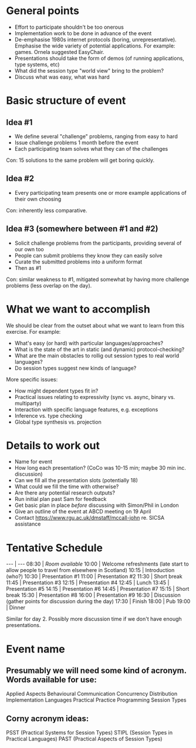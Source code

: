 General points
======

* Effort to participate shouldn't be too onerous
* Implementation work to be done in advance of the event
* De-emphasise 1980s internet protocols (boring, unrepresentative).
  Emphasise the wide variety of potential applications. For example:
  games. Ornela suggested EasyChair.
* Presentations should take the form of demos (of running applications,
  type systems, etc)
* What did the session type "world view" bring to the problem?
* Discuss what was easy, what was hard

Basic structure of event
======

Idea #1
------

* We define several "challenge" problems, ranging from easy to hard
* Issue challenge problems 1 month before the event
* Each participating team solves what they can of the challenges

Con: 15 solutions to the same problem will get boring quickly.

Idea #2
------

* Every participating team presents one or more example applications of
  their own choosing

Con: inherently less comparative.

Idea #3 (somewhere between #1 and #2)
------

* Solicit challenge problems from the participants, providing several of our own too
* People can submit problems they know they can easily solve
* Curate the submitted problems into a uniform format
* Then as #1

Con: similar weakness to #1, mitigated somewhat by having more challenge
problems (less overlap on the day).

What we want to accomplish
======

We should be clear from the outset about what we want to learn from this
exercise. For example:

* What's easy (or hard) with particular languages/approaches?
* What is the state of the art in static (and dynamic) protocol-checking?
* What are the main obstacles to rollig out session types to real world languages?
* Do session types suggest new kinds of language?

More specific issues:

* How might dependent types fit in?
* Practical issues relating to expressivity (sync vs. async, binary vs. multiparty)
* Interaction with specific language features, e.g. exceptions
* Inference vs. type checking
* Global type synthesis vs. projection

Details to work out
======

* Name for event
* How long each presentation? (CoCo was 10-15 min; maybe 30 min inc. discussion)
* Can we fill all the presentation slots (potentially 18)
* What could we fill the time with otherwise?
* Are there any potential research outputs?
* Run initial plan past Sam for feedback
* Get basic plan in place _before_ discussing with Simon/Phil in London
* Give an outline of the event at ABCD meeting on 19 April
* Contact https://www.rgu.ac.uk/dmstaff/mccall-john re. SICSA assistance

Tentative Schedule
======

---   | ---
08:30 | _Room available_
10:00 | Welcome refreshments (late start to allow people to travel from elsewhere in Scotland)
10:15 | Introduction (who?)
10:30 | Presentation #1
11:00 | Presentation #2
11:30 | Short break
11:45 | Presentation #3
12:15 | Presentation #4
12:45 | Lunch
13:45 | Presentation #5
14:15 | Presentation #6
14:45 | Presentation #7
15:15 | Short break
15:30 | Presentation #8
16:00 | Presentation #9
16:30 | Discussion (gather points for discussion during the day)
17:30 | Finish
18:00 | Pub
19:00 | Dinner

Similar for day 2. Possibly more discussion time if we don't have enough presentations.

Event name
======

Presumably we will need some kind of acronym. Words available for use:
------

Applied
Aspects
Behavioural
Communication
Concurrency
Distribution
Implementation
Languages
Practical
Practice
Programming
Session
Types

Corny acronym ideas:
------

PSST (Practical Systems for Session Types)
STIPL (Session Types in Practical Languages)
PAST (Practical Aspects of Session Types)
